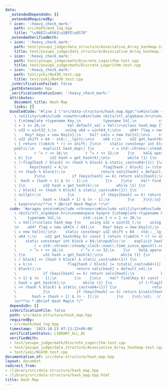 ```yaml
---
data:
  _extendedDependsOn: []
  _extendedRequiredBy:
  - icon: ':heavy_check_mark:'
    path: src/math/mod_log.hpp
    title: "\u96E2\u6563\u5BFE\u6570"
  _extendedVerifiedWith:
  - icon: ':heavy_check_mark:'
    path: test/yosupo_judge/data_structure/Associative_Array_hashmap.test.cpp
    title: test/yosupo_judge/data_structure/Associative_Array_hashmap.test.cpp
  - icon: ':heavy_check_mark:'
    path: test/yosupo_judge/math/Discrete_Logarithm.test.cpp
    title: test/yosupo_judge/math/Discrete_Logarithm.test.cpp
  - icon: ':heavy_check_mark:'
    path: test/yuki/No430.test.cpp
    title: test/yuki/No430.test.cpp
  _isVerificationFailed: false
  _pathExtension: hpp
  _verificationStatusIcon: ':heavy_check_mark:'
  attributes:
    document_title: Hash Map
    links: []
  bundledCode: "#line 2 \"src/data-structure/hash_map.hpp\"\n#include <chrono>\n#include\
    \ <utility>\n#include <cmath>\n#include <bits/stl_algobase.h>\n\nnamespace kyopro\
    \ {\ntemplate <typename Key,\n          typename Val,\n          std::size_t n\
    \ = 1 << 20,\n          Val default_val = Val()>\nclass hash_map {\n    using\
    \ u32 = uint32_t;\n    using u64 = uint64_t;\n\n    u64* flag = new u64[n / 64];\n\
    \    Key* keys = new Key[n];\n    Val* vals = new Val[n];\n\n    static constexpr\
    \ u32 shift = 64 - std::__lg(n);\n\n    u64 r;\n    u32 get_hash(Key k) const\
    \ { return ((u64)k * r) >> shift; }\n\n    static constexpr int block = 64;\n\n\
    public:\n    explicit hash_map() {\n        r = std::chrono::steady_clock::now().time_since_epoch().count();\n\
    \        r ^= r >> 16;\n        r ^= r << 32;\n    }\n    Val& operator[](Key\
    \ k) {\n        u32 hash = get_hash(k);\n\n        while (1) {\n            if\
    \ (~flag[hash / block] >> (hash % block) & static_cast<u64>(1)) {\n          \
    \      keys[hash] = k;\n                flag[hash / block] |= (static_cast<u64>(1)\
    \ << (hash % block));\n                return vals[hash] = default_val;\n    \
    \        }\n\n            if (keys[hash] == k) return vals[hash];\n          \
    \  hash = (hash + 1) & (n - 1);\n        }\n    }\n\n    Val* find(Key k) const\
    \ {\n        u32 hash = get_hash(k);\n        while (1) {\n            if (~flag[hash\
    \ / block] >> (hash % block) & static_cast<u64>(1)) {\n                return\
    \ nullptr;\n            }\n            if (keys[hash] == k) return &(vals[hash]);\n\
    \            hash = (hash + 1) & (n - 1);\n        }\n    }\n};\n};  // namespace\
    \ kyopro\n\n/**\n * @brief Hash Map\n */\n"
  code: "#pragma once\n#include <chrono>\n#include <utility>\n#include <cmath>\n#include\
    \ <bits/stl_algobase.h>\n\nnamespace kyopro {\ntemplate <typename Key,\n     \
    \     typename Val,\n          std::size_t n = 1 << 20,\n          Val default_val\
    \ = Val()>\nclass hash_map {\n    using u32 = uint32_t;\n    using u64 = uint64_t;\n\
    \n    u64* flag = new u64[n / 64];\n    Key* keys = new Key[n];\n    Val* vals\
    \ = new Val[n];\n\n    static constexpr u32 shift = 64 - std::__lg(n);\n\n   \
    \ u64 r;\n    u32 get_hash(Key k) const { return ((u64)k * r) >> shift; }\n\n\
    \    static constexpr int block = 64;\n\npublic:\n    explicit hash_map() {\n\
    \        r = std::chrono::steady_clock::now().time_since_epoch().count();\n  \
    \      r ^= r >> 16;\n        r ^= r << 32;\n    }\n    Val& operator[](Key k)\
    \ {\n        u32 hash = get_hash(k);\n\n        while (1) {\n            if (~flag[hash\
    \ / block] >> (hash % block) & static_cast<u64>(1)) {\n                keys[hash]\
    \ = k;\n                flag[hash / block] |= (static_cast<u64>(1) << (hash %\
    \ block));\n                return vals[hash] = default_val;\n            }\n\n\
    \            if (keys[hash] == k) return vals[hash];\n            hash = (hash\
    \ + 1) & (n - 1);\n        }\n    }\n\n    Val* find(Key k) const {\n        u32\
    \ hash = get_hash(k);\n        while (1) {\n            if (~flag[hash / block]\
    \ >> (hash % block) & static_cast<u64>(1)) {\n                return nullptr;\n\
    \            }\n            if (keys[hash] == k) return &(vals[hash]);\n     \
    \       hash = (hash + 1) & (n - 1);\n        }\n    }\n};\n};  // namespace kyopro\n\
    \n/**\n * @brief Hash Map\n */"
  dependsOn: []
  isVerificationFile: false
  path: src/data-structure/hash_map.hpp
  requiredBy:
  - src/math/mod_log.hpp
  timestamp: '2023-10-23 07:13:22+09:00'
  verificationStatus: LIBRARY_ALL_AC
  verifiedWith:
  - test/yosupo_judge/math/Discrete_Logarithm.test.cpp
  - test/yosupo_judge/data_structure/Associative_Array_hashmap.test.cpp
  - test/yuki/No430.test.cpp
documentation_of: src/data-structure/hash_map.hpp
layout: document
redirect_from:
- /library/src/data-structure/hash_map.hpp
- /library/src/data-structure/hash_map.hpp.html
title: Hash Map
---
```

